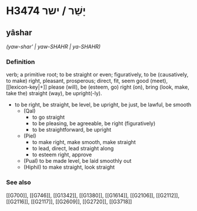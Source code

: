# H3474 יָשַׁר / ישר

## yâshar

_(yaw-shar' | yaw-SHAHR | ya-SHAHR)_

### Definition

verb; a primitive root; to be straight or even; figuratively, to be (causatively, to make) right, pleasant, prosperous; direct, fit, seem good (meet), [[lexicon-key|+]] please (will), be (esteem, go) right (on), bring (look, make, take the) straight (way), be upright(-ly).

- to be right, be straight, be level, be upright, be just, be lawful, be smooth
    - (Qal)
        - to go straight
        - to be pleasing, be agreeable, be right (figuratively)
        - to be straightforward, be upright
    - (Piel)
        - to make right, make smooth, make straight
        - to lead, direct, lead straight along
        - to esteem right, approve
    - (Pual) to be made level, be laid smoothly out
    - (Hiphil) to make straight, look straight
### See also

[[G700]], [[G746]], [[G1342]], [[G1380]], [[G1614]], [[G2106]], [[G2112]], [[G2116]], [[G2117]], [[G2609]], [[G2720]], [[G3718]]

